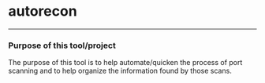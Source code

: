 # autorecon
* * *
### Purpose of this tool/project
The purpose of this tool is to help automate/quicken the process of port scanning and to help organize the information found by those scans.

